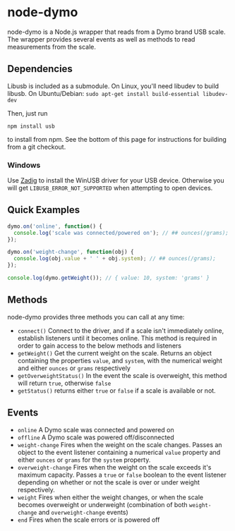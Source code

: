# node-dymo

node-dymo is a Node.js wrapper that reads from a Dymo brand USB scale.  The wrapper provides several events as well as methods to read measurements from the scale.

## Dependencies

Libusb is included as a submodule. On Linux, you'll need libudev to build libusb. On Ubuntu/Debian: `sudo apt-get install build-essential libudev-dev`

Then, just run

	npm install usb

to install from npm. See the bottom of this page for instructions for building from a git checkout.

### Windows
Use [Zadig](http://sourceforge.net/projects/libwdi/files/zadig/) to install the WinUSB driver for your USB device. Otherwise you will get `LIBUSB_ERROR_NOT_SUPPORTED` when attempting to open devices.

## Quick Examples

```js
dymo.on('online', function() {
  console.log('scale was connected/powered on'); // ## ounces(/grams);
});

dymo.on('weight-change', function(obj) {
  console.log(obj.value + ' ' + obj.system); // ## ounces(/grams);
});

console.log(dymo.getWeight()); // { value: 10, system: 'grams' }
```

## Methods

node-dymo provides three methods you can call at any time:

* `connect()` Connect to the driver, and if a scale isn't immediately online, establish listeners until it becomes online.  This method is required in order to gain access to the below methods and listeners
* `getWeight()` Get the current weight on the scale. Returns an object containing the properties `value`, and `system`, with the numerical weight and either `ounces` or `grams` respectively
* `getOverweightStatus()` In the event the scale is overweight, this method will return `true`, otherwise `false`
* `getStatus()` returns either `true` or `false` if a scale is available or not.

## Events

* `online` A Dymo scale was connected and powered on
* `offline` A Dymo scale was powered off/disconnected
* `weight-change` Fires when the weight on the scale changes.  Passes an object to the event listener containing a numerical `value` property and either `ounces` or `grams` for the `system` property.
* `overweight-change` Fires when the weight on the scale exceeds it's maximum capacity.  Passes a `true` or `false` boolean to the event listener depending on whether or not the scale is over or under weight respectively.
* `weight` Fires when either the weight changes, or when the scale becomes overweight or underweight (combination of both `weight-change` and `overweight-change` events)
* `end` Fires when the scale errors or is powered off
